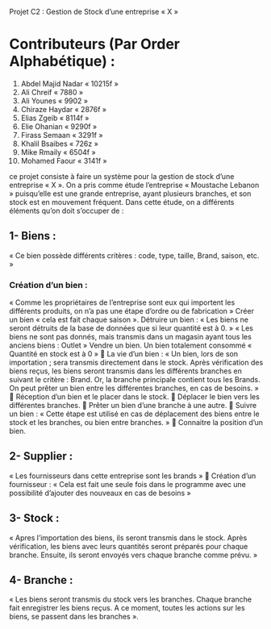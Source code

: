 Projet C2 :  Gestion de Stock d’une entreprise « X »

# Contributeurs (Par Order Alphabétique) :
1. Abdel Majid Nadar « 10215f » 
2. Ali Chreif « 7880 »
3. Ali Younes « 9902 » 
4. Chiraze Haydar « 2876f »
5. Elias Zgeib « 8114f » 
6. Elie Ohanian « 9290f »
7. Firass Semaan « 3291f » 
8. Khalil Bsaibes « 726z »
9. Mike Rmaily « 6504f » 
10. Mohamed Faour « 3141f »

ce projet consiste à faire un système pour la gestion de stock d’une
entreprise « X ».
On a pris comme étude l’entreprise « Moustache Lebanon » puisqu’elle est
une grande entreprise, ayant plusieurs branches, et son stock est en
mouvement fréquent.
Dans cette étude, on a différents éléments qu’on doit s’occuper de :

## 1- Biens :
« Ce bien possède différents critères : code, type, taille, Brand, saison,
etc. »

### Création d’un bien :
« Comme les propriétaires de l’entreprise sont eux qui importent les
différents produits, on n’a pas une étape d’ordre ou de fabrication »
 Créer un bien « cela est fait chaque saison ».
 Détruire un bien :
« Les biens ne seront détruits de la base de données que si leur
quantité est à 0. »
« Les biens ne sont pas donnés, mais transmis dans un magasin ayant
tous les anciens biens : Outlet »
 Vendre un bien.
 Un bien totalement consommé « Quantité en stock est à 0 »
 La vie d’un bien :
« Un bien, lors de son importation ; sera transmis directement dans le
stock. Après vérification des biens reçus, les biens seront transmis
dans les différents branches en suivant le critère : Brand. Or, la
branche principale contient tous les Brands. On peut prêter un bien
entre les différentes branches, en cas de besoins. »
 Réception d’un bien et le placer dans le stock.
 Déplacer le bien vers les différentes branches.
 Prêter un bien d’une branche à une autre.
 Suivre un bien :
« Cette étape est utilisé en cas de déplacement des biens entre le
stock et les branches, ou bien entre branches. »
 Connaitre la position d’un bien.

## 2- Supplier :
« Les fournisseurs dans cette entreprise sont les brands »
 Création d’un fournisseur :
« Cela est fait une seule fois dans le programme avec une possibilité
d’ajouter des nouveaux en cas de besoins »
## 3- Stock :
« Apres l’importation des biens, ils seront transmis dans le stock. Après
vérification, les biens avec leurs quantités seront préparés pour chaque
branche. Ensuite, ils seront envoyés vers chaque branche comme
prévu. »
## 4- Branche :
« Les biens seront transmis du stock vers les branches. Chaque branche
fait enregistrer les biens reçus. A ce moment, toutes les actions sur les
biens, se passent dans les branches ».
